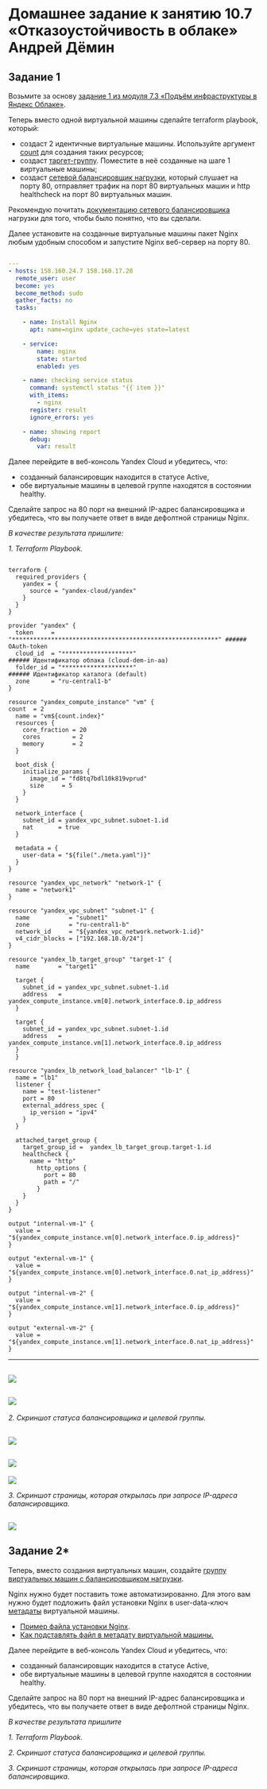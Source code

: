 # Домашнее задание к занятию 10.7 «Отказоустойчивость в облаке» Андрей Дёмин


## Задание 1 

Возьмите за основу [задание 1 из модуля 7.3 «Подъём инфраструктуры в Яндекс Облаке»](https://github.com/netology-code/sdvps-homeworks/blob/main/7-03.md#задание-1).

Теперь вместо одной виртуальной машины сделайте terraform playbook, который:

- создаст 2 идентичные виртуальные машины. Используйте аргумент [count](https://www.terraform.io/docs/language/meta-arguments/count.html) для создания таких ресурсов;
- создаст [таргет-группу](https://registry.terraform.io/providers/yandex-cloud/yandex/latest/docs/resources/lb_target_group). Поместите в неё созданные на шаге 1 виртуальные машины;
- создаст [сетевой балансировщик нагрузки](https://registry.terraform.io/providers/yandex-cloud/yandex/latest/docs/resources/lb_network_load_balancer), который слушает на порту 80, отправляет трафик на порт 80 виртуальных машин и http healthcheck на порт 80 виртуальных машин.

Рекомендую почитать [документацию сетевого балансировщика](https://cloud.yandex.ru/docs/network-load-balancer/quickstart) нагрузки для того, чтобы было понятно, что вы сделали.

Далее установите на созданные виртуальные машины пакет Nginx любым удобным способом и запустите Nginx веб-сервер на порту 80.

```yaml

---
- hosts: 158.160.24.7 158.160.17.28
  remote_user: user
  become: yes
  become_method: sudo
  gather_facts: no
  tasks:

    - name: Install Nginx
      apt: name=nginx update_cache=yes state=latest

    - service:
        name: nginx
        state: started
        enabled: yes

    - name: checking service status
      command: systemctl status "{{ item }}"
      with_items:
        - nginx
      register: result
      ignore_errors: yes

    - name: showing report
      debug:
        var: result
```


Далее перейдите в веб-консоль Yandex Cloud и убедитесь, что: 

- созданный балансировщик находится в статусе Active,
- обе виртуальные машины в целевой группе находятся в состоянии healthy.

Сделайте запрос на 80 порт на внешний IP-адрес балансировщика и убедитесь, что вы получаете ответ в виде дефолтной страницы Nginx.

*В качестве результата пришлите:*

*1. Terraform Playbook.*

```

terraform {
  required_providers {
    yandex = {
      source = "yandex-cloud/yandex"
    }
  }
}

provider "yandex" {
  token     = "**********************************************************" ###### OAuth-token
  cloud_id  = "********************"                                       ###### Идентификатор облака (cloud-dem-in-aa)    
  folder_id = "********************"                                       ###### Идентификатор каталога (default)
  zone      = "ru-central1-b"
}

resource "yandex_compute_instance" "vm" {
count  = 2
  name = "vm${count.index}"
  resources {
    core_fraction = 20
    cores         = 2
    memory        = 2
  }

  boot_disk {
    initialize_params {
      image_id = "fd8tq7bdl10k819vprud"
      size     = 5 
    }
  }

  network_interface {
    subnet_id = yandex_vpc_subnet.subnet-1.id
    nat       = true
  }

  metadata = {
    user-data = "${file("./meta.yaml")}"
  }
}

resource "yandex_vpc_network" "network-1" {
  name = "network1"
}

resource "yandex_vpc_subnet" "subnet-1" {
  name           = "subnet1"
  zone           = "ru-central1-b"
  network_id     = "${yandex_vpc_network.network-1.id}"
  v4_cidr_blocks = ["192.168.10.0/24"]
}

resource "yandex_lb_target_group" "target-1" {
  name        = "target1"

  target {
    subnet_id = yandex_vpc_subnet.subnet-1.id
    address   = yandex_compute_instance.vm[0].network_interface.0.ip_address
  }

  target {
    subnet_id = yandex_vpc_subnet.subnet-1.id
    address   = yandex_compute_instance.vm[1].network_interface.0.ip_address
  }
  }

resource "yandex_lb_network_load_balancer" "lb-1" {
  name = "lb1"
  listener {
    name = "test-listener"
    port = 80
    external_address_spec {
      ip_version = "ipv4"
    }
  }

  attached_target_group {
    target_group_id =  yandex_lb_target_group.target-1.id
    healthcheck {
      name = "http"
        http_options {
          port = 80
          path = "/"
        }
    }
  }
}

output "internal-vm-1" {
  value = "${yandex_compute_instance.vm[0].network_interface.0.ip_address}"
}

output "external-vm-1" {
  value = "${yandex_compute_instance.vm[0].network_interface.0.nat_ip_address}"
}

output "internal-vm-2" {
  value = "${yandex_compute_instance.vm[1].network_interface.0.ip_address}"
}

output "external-vm-2" {
  value = "${yandex_compute_instance.vm[1].network_interface.0.nat_ip_address}"
}

```

---
![](img/1-1.png)
---
![](img/1-2.png)
---


*2. Скриншот статуса балансировщика и целевой группы.*

![](img/1-3.png)
---
![](img/1-4.png)
---
![](img/1-5.png)

*3. Скриншот страницы, которая открылась при запросе IP-адреса балансировщика.*

![](img/1-6.png)
---

## Задание 2*

Теперь, вместо создания виртуальных машин, создайте [группу виртуальных машин с балансировщиком нагрузки](https://cloud.yandex.ru/docs/compute/operations/instance-groups/create-with-balancer).

Nginx нужно будет поставить тоже автоматизированно. Для этого вам нужно будет подложить файл установки Nginx в user-data-ключ [метадаты](https://cloud.yandex.ru/docs/compute/concepts/vm-metadata) виртуальной машины.

- [Пример файла установки Nginx](https://github.com/nar3k/yc-public-tasks/blob/master/terraform/metadata.yaml).
- [Как подставлять файл в метадату виртуальной машины.](https://github.com/nar3k/yc-public-tasks/blob/a6c50a5e1d82f27e6d7f3897972adb872299f14a/terraform/main.tf#L38)

Далее перейдите в веб-консоль Yandex Cloud и убедитесь, что: 

- созданный балансировщик находится в статусе Active,
- обе виртуальные машины в целевой группе находятся в состоянии healthy.

Сделайте запрос на 80 порт на внешний IP-адрес балансировщика и убедитесь, что вы получаете ответ в виде дефолтной страницы Nginx.

*В качестве результата пришлите*

*1. Terraform Playbook.*

*2. Скриншот статуса балансировщика и целевой группы.*

*3. Скриншот страницы, которая открылась при запросе IP-адреса балансировщика.*



